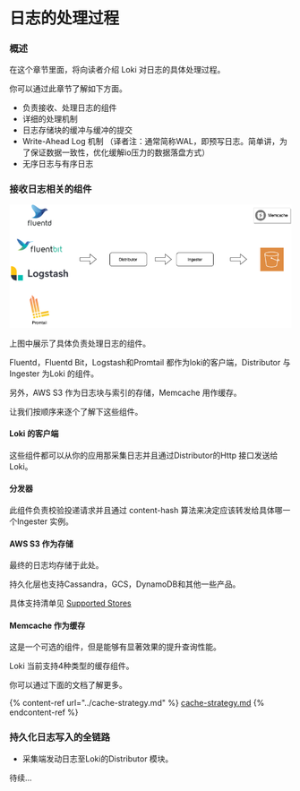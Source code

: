 # 日志的处理过程

### 概述

在这个章节里面，将向读者介绍 Loki 对日志的具体处理过程。

你可以通过此章节了解如下方面。

* 负责接收、处理日志的组件
* 详细的处理机制
* 日志存储块的缓冲与缓冲的提交
* Write-Ahead Log 机制 （译者注：通常简称WAL，即预写日志。简单讲，为了保证数据一致性，优化缓解io压力的数据落盘方式）
* 无序日志与有序日志

### 接收日志相关的组件

![Ingestion Overview](../.gitbook/assets/ingestion-process-overview.png)

上图中展示了具体负责处理日志的组件。

Fluentd，Fluentd Bit，Logstash和Promtail 都作为loki的客户端，Distributor 与 Ingester 为Loki 的组件。

另外，AWS S3 作为日志块与索引的存储，Memcache 用作缓存。

让我们按顺序来逐个了解下这些组件。

#### Loki 的客户端

这些组件都可以从你的应用那采集日志并且通过Distributor的Http 接口发送给Loki。

#### 分发器

此组件负责校验投递请求并且通过 content-hash 算法来决定应该转发给具体哪一个Ingester 实例。

#### AWS S3 作为存储

最终的日志均存储于此处。

持久化层也支持Cassandra，GCS，DynamoDB和其他一些产品。

具体支持清单见 [Supported Stores](https://grafana.com/docs/loki/latest/operations/storage/)

#### Memcache 作为缓存

这是一个可选的组件，但是能够有显著效果的提升查询性能。

Loki 当前支持4种类型的缓存组件。

你可以通过下面的文档了解更多。

{% content-ref url="../cache-strategy.md" %}
[cache-strategy.md](../cache-strategy.md)
{% endcontent-ref %}

### 持久化日志写入的全链路

* 采集端发动日志至Loki的Distributor 模块。

待续...
